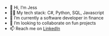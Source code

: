 - 👋 Hi, I’m Jess
- 👩‍💻 My tech stack: C#, Python, SQL, Javascript
- 🌱 I’m currently a software developer in finance
- 💞️ I’m looking to collaborate on fun projects
- 📫 Reach me on [LinkedIn](https://www.linkedin.com/in/caiqingyang)

<!---
JessicaCaiqingYang/JessicaCaiqingYang is a ✨ special ✨ repository because its `README.md` (this file) appears on your GitHub profile.
You can click the Preview link to take a look at your changes.
--->

